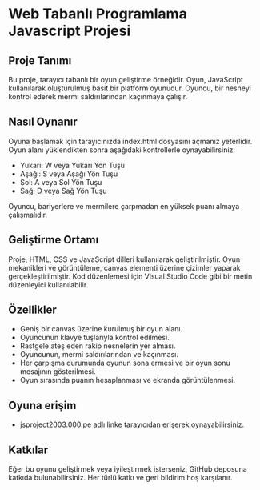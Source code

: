 # Web Tabanlı Programlama Javascript Projesi

## Proje Tanımı
Bu proje, tarayıcı tabanlı bir oyun geliştirme örneğidir. Oyun, JavaScript kullanılarak oluşturulmuş basit bir platform oyunudur. Oyuncu, bir nesneyi kontrol ederek mermi saldırılarından kaçınmaya çalışır.

## Nasıl Oynanır
Oyuna başlamak için tarayıcınızda index.html dosyasını açmanız yeterlidir. Oyun alanı yüklendikten sonra aşağıdaki kontrollerle oynayabilirsiniz:

- Yukarı: W veya Yukarı Yön Tuşu
- Aşağı: S veya Aşağı Yön Tuşu
- Sol: A veya Sol Yön Tuşu
- Sağ: D veya Sağ Yön Tuşu

Oyuncu, bariyerlere ve mermilere çarpmadan en yüksek puanı almaya çalışmalıdır.

## Geliştirme Ortamı
Proje, HTML, CSS ve JavaScript dilleri kullanılarak geliştirilmiştir. Oyun mekanikleri ve görüntüleme, canvas elementi üzerine çizimler yaparak gerçekleştirilmiştir. Kod düzenlemesi için Visual Studio Code gibi bir metin düzenleyici kullanılabilir.

## Özellikler
- Geniş bir canvas üzerine kurulmuş bir oyun alanı.
- Oyuncunun klavye tuşlarıyla kontrol edilmesi.
- Rastgele ateş eden rakip nesnelerin yer alması.
- Oyuncunun, mermi saldırılarından ve kaçınması.
- Her çarpışma durumunda oyunun sona ermesi ve bir oyun sonu mesajının gösterilmesi.
- Oyun sırasında puanın hesaplanması ve ekranda görüntülenmesi.

## Oyuna erişim
- jsproject2003.000.pe adlı linke tarayıcıdan erişerek oynayabilirsiniz.
  
## Katkılar
Eğer bu oyunu geliştirmek veya iyileştirmek isterseniz, GitHub deposuna katkıda bulunabilirsiniz. Her türlü katkı ve geri bildirim hoş karşılanır.
